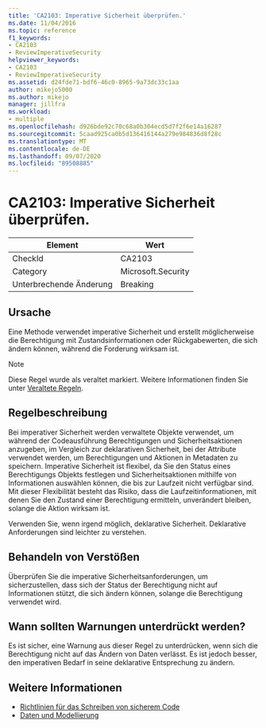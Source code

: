 ```yaml
---
title: 'CA2103: Imperative Sicherheit überprüfen.'
ms.date: 11/04/2016
ms.topic: reference
f1_keywords:
- CA2103
- ReviewImperativeSecurity
helpviewer_keywords:
- CA2103
- ReviewImperativeSecurity
ms.assetid: d24fde71-bdf6-46c0-8965-9a73dc33c1aa
author: mikejo5000
ms.author: mikejo
manager: jillfra
ms.workload:
- multiple
ms.openlocfilehash: d926bde92c70c68a0b304ecd5d7f2f6e14a16287
ms.sourcegitcommit: 5caad925ca0b5d136416144a279e984836d8f28c
ms.translationtype: MT
ms.contentlocale: de-DE
ms.lasthandoff: 09/07/2020
ms.locfileid: "89508885"
---
```

# <a name="ca2103-review-imperative-security"></a>CA2103: Imperative Sicherheit überprüfen.

|Element|Wert|
|-|-|
|CheckId|CA2103|
|Category|Microsoft.Security|
|Unterbrechende Änderung|Breaking|

## <a name="cause"></a>Ursache
Eine Methode verwendet imperative Sicherheit und erstellt möglicherweise die Berechtigung mit Zustandsinformationen oder Rückgabewerten, die sich ändern können, während die Forderung wirksam ist.

> [!NOTE]
> Diese Regel wurde als veraltet markiert. Weitere Informationen finden Sie unter [Veraltete Regeln](fxcop-unported-deprecated-rules.md).

## <a name="rule-description"></a>Regelbeschreibung

Bei imperativer Sicherheit werden verwaltete Objekte verwendet, um während der Codeausführung Berechtigungen und Sicherheitsaktionen anzugeben, im Vergleich zur deklarativen Sicherheit, bei der Attribute verwendet werden, um Berechtigungen und Aktionen in Metadaten zu speichern. Imperative Sicherheit ist flexibel, da Sie den Status eines Berechtigungs Objekts festlegen und Sicherheitsaktionen mithilfe von Informationen auswählen können, die bis zur Laufzeit nicht verfügbar sind. Mit dieser Flexibilität besteht das Risiko, dass die Laufzeitinformationen, mit denen Sie den Zustand einer Berechtigung ermitteln, unverändert bleiben, solange die Aktion wirksam ist.

Verwenden Sie, wenn irgend möglich, deklarative Sicherheit. Deklarative Anforderungen sind leichter zu verstehen.

## <a name="how-to-fix-violations"></a>Behandeln von Verstößen

Überprüfen Sie die imperative Sicherheitsanforderungen, um sicherzustellen, dass sich der Status der Berechtigung nicht auf Informationen stützt, die sich ändern können, solange die Berechtigung verwendet wird.

## <a name="when-to-suppress-warnings"></a>Wann sollten Warnungen unterdrückt werden?

Es ist sicher, eine Warnung aus dieser Regel zu unterdrücken, wenn sich die Berechtigung nicht auf das Ändern von Daten verlässt. Es ist jedoch besser, den imperativen Bedarf in seine deklarative Entsprechung zu ändern.

## <a name="see-also"></a>Weitere Informationen

- [Richtlinien für das Schreiben von sicherem Code](/dotnet/standard/security/secure-coding-guidelines)
- [Daten und Modellierung](/dotnet/framework/data/index)
